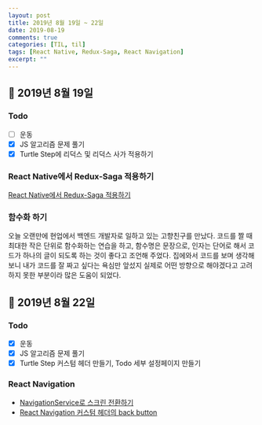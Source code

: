 ```yaml
---
layout: post
title: 2019년 8월 19일 ~ 22일
date: 2019-08-19
comments: true
categories: [TIL, til]
tags: [React Native, Redux-Saga, React Navigation]
excerpt: ""
---
```


## 📅 2019년 8월 19일

### Todo

- [ ] 운동
- [x] JS 알고리즘 문제 풀기
- [x] Turtle Step에 리덕스 및 리덕스 사가 적용하기

### React Native에서 Redux-Saga 적용하기

[React Native에서 Redux-Saga 적용하기](/study/rnative/React-Native에서-Redux-사용하기/)

### 함수화 하기

오늘 오랜만에 현업에서 백엔드 개발자로 일하고 있는 고향친구를 만났다.
코드를 짤 때 최대한 작은 단위로 함수화하는 연습을 하고,
함수명은 문장으로, 인자는 단어로 해서 코드가 하나의 글이 되도록 하는 것이 좋다고 조언해 주었다.
집에와서 코드를 보며 생각해 보니 내가 코드를 잘 짜고 싶다는 욕심만 앞섰지 실제로 어떤 방향으로 해야겠다고 고려하지 못한 부분이라 많은 도움이 되었다.

## 📅 2019년 8월 22일

### Todo

- [x] 운동
- [x] JS 알고리즘 문제 풀기
- [x] Turtle Step 커스텀 헤더 만들기, Todo 세부 설정페이지 만들기

### React Navigation

- [NavigationService로 스크린 전환하기](/study/rnative/NavigationService로-스크린-전환하기/)
- [React Navigation 커스텀 헤더의 back button](/study/rnative/React-Navigation-커스텀-헤더의-back-button/)
